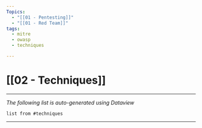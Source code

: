 ```yaml
---
Topics:
  - "[[01 - Pentesting]]"
  - "[[01 - Red Team]]"
tags:
  - mitre
  - owasp
  - techniques

---
```


# [[02 - Techniques]]

___

*The following list is auto-generated using Dataview*
~~~dataview
list from #techniques 
~~~

___